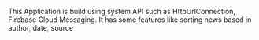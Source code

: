 This Application is build using system API such as HttpUrlConnection, Firebase Cloud Messaging. It has some features like sorting news based in author, date, source
